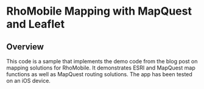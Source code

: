 # RhoMobile Mapping with MapQuest and Leaflet

## Overview

This code is a sample that implements the demo code from the blog post on mapping solutions for RhoMobile.
It demonstrates ESRI and MapQuest map functions as well as MapQuest routing solutions.  The app has been tested
on an iOS device.